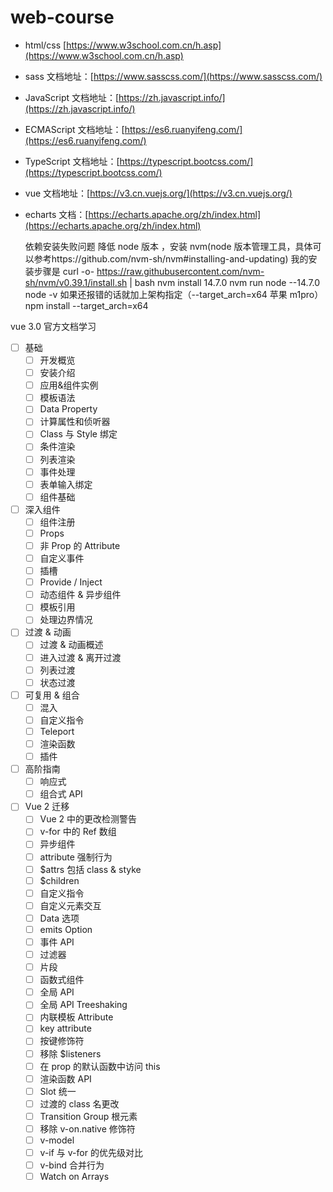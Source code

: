 # web-course

- html/css [https://www.w3school.com.cn/h.asp](https://www.w3school.com.cn/h.asp)
- sass 文档地址：[https://www.sasscss.com/](https://www.sasscss.com/)
- JavaScript 文档地址：[https://zh.javascript.info/](https://zh.javascript.info/)
- ECMAScript 文档地址：[https://es6.ruanyifeng.com/](https://es6.ruanyifeng.com/)
- TypeScript 文档地址：[https://typescript.bootcss.com/](https://typescript.bootcss.com/)
- vue 文档地址：[https://v3.cn.vuejs.org/](https://v3.cn.vuejs.org/)
- echarts 文档：[https://echarts.apache.org/zh/index.html](https://echarts.apache.org/zh/index.html)

  依赖安装失败问题
  降低 node 版本 ，安装 nvm(node 版本管理工具，具体可以参考https://github.com/nvm-sh/nvm#installing-and-updating)
  我的安装步骤是
  curl -o- https://raw.githubusercontent.com/nvm-sh/nvm/v0.39.1/install.sh | bash
  nvm install 14.7.0
  nvm run node --14.7.0
  node -v
  如果还报错的话就加上架构指定（--target_arch=x64 苹果 m1pro）
  npm install --target_arch=x64

vue 3.0 官方文档学习

- [ ] 基础
  - [ ] 开发概览
  - [ ] 安装介绍
  - [ ] 应用&组件实例
  - [ ] 模板语法
  - [ ] Data Property
  - [ ] 计算属性和侦听器
  - [ ] Class 与 Style 绑定
  - [ ] 条件渲染
  - [ ] 列表渲染
  - [ ] 事件处理
  - [ ] 表单输入绑定
  - [ ] 组件基础
- [ ] 深入组件
  - [ ] 组件注册
  - [ ] Props
  - [ ] 非 Prop 的 Attribute
  - [ ] 自定义事件
  - [ ] 插槽
  - [ ] Provide / Inject
  - [ ] 动态组件 & 异步组件
  - [ ] 模板引用
  - [ ] 处理边界情况
- [ ] 过渡 & 动画
  - [ ] 过渡 & 动画概述
  - [ ] 进入过渡 & 离开过渡
  - [ ] 列表过渡
  - [ ] 状态过渡
- [ ] 可复用 & 组合
  - [ ] 混入
  - [ ] 自定义指令
  - [ ] Teleport
  - [ ] 渲染函数
  - [ ] 插件
- [ ] 高阶指南
  - [ ] 响应式
  - [ ] 组合式 API
- [ ] Vue 2 迁移
  - [ ] Vue 2 中的更改检测警告
  - [ ] v-for 中的 Ref 数组
  - [ ] 异步组件
  - [ ] attribute 强制行为
  - [ ] \$attrs 包括 class & styke
  - [ ] \$children
  - [ ] 自定义指令
  - [ ] 自定义元素交互
  - [ ] Data 选项
  - [ ] emits Option
  - [ ] 事件 API
  - [ ] 过滤器
  - [ ] 片段
  - [ ] 函数式组件
  - [ ] 全局 API
  - [ ] 全局 API Treeshaking
  - [ ] 内联模板 Attribute
  - [ ] key attribute
  - [ ] 按键修饰符
  - [ ] 移除 \$listeners
  - [ ] 在 prop 的默认函数中访问 this
  - [ ] 渲染函数 API
  - [ ] Slot 统一
  - [ ] 过渡的 class 名更改
  - [ ] Transition Group 根元素
  - [ ] 移除 v-on.native 修饰符
  - [ ] v-model
  - [ ] v-if 与 v-for 的优先级对比
  - [ ] v-bind 合并行为
  - [ ] Watch on Arrays
